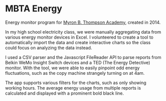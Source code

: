 # MBTA Energy
Energy monitor program for [Myron B. Thompson Academy](http://ethompson.org/), created in 2014.

In my high school electricity class, we were manually aggregating data from 
various energy monitor devices in Excel. I volunteered to create a tool to 
automatically import the data and create interactive charts so the class could
focus on analyzing the data instead.

I used a CSV parser and the Javascript FileReader API to parse reports from
Belkin WeMo Insight Switch devices and a TED (The Energy Detective) monitor.
With the tool, we were able to easily pinpoint odd energy fluctuations, such
as the copy machine strangely turning on at 4am.

The app supports various filters for the charts, such as only showing working
hours. The average energy usage from multiple reports is calculated and 
displayed with a prominent bold black line.
